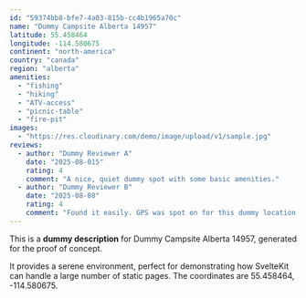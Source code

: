 ```yaml
---
id: "59374bb8-bfe7-4a03-815b-cc4b1965a70c"
name: "Dummy Campsite Alberta 14957"
latitude: 55.458464
longitude: -114.580675
continent: "north-america"
country: "canada"
region: "alberta"
amenities:
  - "fishing"
  - "hiking"
  - "ATV-access"
  - "picnic-table"
  - "fire-pit"
images:
  - "https://res.cloudinary.com/demo/image/upload/v1/sample.jpg"
reviews:
  - author: "Dummy Reviewer A"
    date: "2025-08-015"
    rating: 4
    comment: "A nice, quiet dummy spot with some basic amenities."
  - author: "Dummy Reviewer B"
    date: "2025-08-08"
    rating: 4
    comment: "Found it easily. GPS was spot on for this dummy location."
---
```


This is a **dummy description** for Dummy Campsite Alberta 14957, generated for the proof of concept.

It provides a serene environment, perfect for demonstrating how SvelteKit can handle a large number of static pages. The coordinates are 55.458464, -114.580675.
